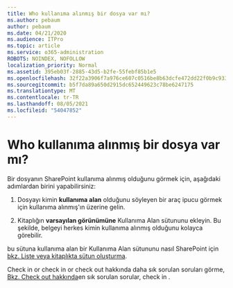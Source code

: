 ```yaml
---
title: Who kullanıma alınmış bir dosya var mı?
ms.author: pebaum
author: pebaum
ms.date: 04/21/2020
ms.audience: ITPro
ms.topic: article
ms.service: o365-administration
ROBOTS: NOINDEX, NOFOLLOW
localization_priority: Normal
ms.assetid: 395eb03f-2885-43d5-b2fe-55febf85b1e5
ms.openlocfilehash: 32f22a3906f7a976ce607c0516be8b63dcfe472dd22f0b9c933e79950ba5e932
ms.sourcegitcommit: b5f7da89a650d2915dc652449623c78be6247175
ms.translationtype: MT
ms.contentlocale: tr-TR
ms.lasthandoff: 08/05/2021
ms.locfileid: "54047852"
---
```

# <a name="who-has-a-file-checked-out"></a>Who kullanıma alınmış bir dosya var mı?

Bir dosyanın SharePoint kullanıma alınmış olduğunu görmek için, aşağıdaki adımlardan birini yapabilirsiniz:
  
1. Dosyayı kimin **kullanıma alan** olduğunu söyleyen bir araç ipucu görmek için kullanıma alınmış'ın üzerine gelin. 
    
2. Kitaplığın **varsayılan görünümüne** Kullanıma Alan sütununu ekleyin. Bu şekilde, belgeyi herkes kimin kullanıma alınmış olduğunu kolayca görebilir. 
    
bu sütuna kullanıma alan bir Kullanıma Alan sütununu nasıl SharePoint için [bkz. Liste veya kitaplıkta sütun oluşturma](https://go.microsoft.com/fwlink/?linkid=2019591). 
  
Check in or check in or check out hakkında daha sık sorulan soruları görme, [Bkz. Check out hakkında](https://go.microsoft.com/fwlink/?linkid=2018786)en sık sorulan sorular, check in .
  

